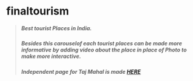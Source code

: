 # finaltourism
> ##### Best tourist Places in India.
> ##### Besides this carouselof each tourist places can be made more informative by adding video about the place in place of Photo to make more interactive.
> ##### Independent page for Taj Mahal is made [HERE](https://nagarajuyu.ccbp.tech/)
